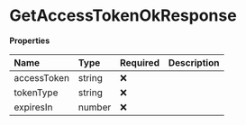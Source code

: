 # GetAccessTokenOkResponse

**Properties**

| Name        | Type   | Required | Description |
| :---------- | :----- | :------- | :---------- |
| accessToken | string | ❌       |             |
| tokenType   | string | ❌       |             |
| expiresIn   | number | ❌       |             |
